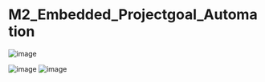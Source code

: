 # M2_Embedded_Projectgoal_Automation
![image](https://user-images.githubusercontent.com/94213473/144283839-9d4ac415-c449-4188-b72d-e3c1ba96dc98.png)

![image](https://user-images.githubusercontent.com/94213473/144283892-088fd9a9-4eeb-4d88-9d53-970b9d0ea8e6.png)
![image](https://user-images.githubusercontent.com/94213473/144284837-12dd047e-3b3d-41fc-86bf-ec964e9c3ba1.png)
